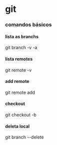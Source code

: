 # git

### comandos básicos

#### lista as branchs
git branch -v -a

#### lista remotes
git remote -v

#### add remote 
git remote add <nome> <url>

#### checkout
git checkout -b <branch>

#### deleta local
git branch --delete <branch>